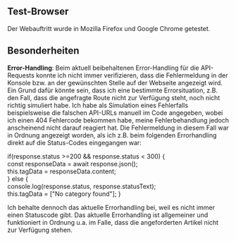 ## Test-Browser
Der Webauftritt wurde in Mozilla Firefox und Google Chrome getestet.

## Besonderheiten
**Error-Handling**: Beim aktuell beibehaltenen Error-Handling für die API-Requests konnte ich nicht immer verifizieren, dass die Fehlermeldung in der Konsole bzw. an der gewünschten Stelle auf der Webseite angezeigt wird. Ein Grund dafür könnte sein, dass ich eine bestimmte Errorsituation, z.B. den Fall, dass die angefragte Route nicht zur Verfügung steht, noch nicht richtig simuliert habe. Ich habe als Simulation eines Fehlerfalls beispielsweise die falschen API-URLs manuell im Code angegeben, wobei ich einen 404 Fehlercode bekommen habe, meine Fehlerbehandlung jedoch anscheinend nicht darauf reagiert hat. Die Fehlermeldung in diesem Fall war in Ordnung angezeigt worden, als ich z.B. beim folgenden Errorhandling direkt auf die Status-Codes eingegangen war:

if(response.status >=200 && response.status < 300) {  
    const responseData = await response.json();\
    this.tagData = responseData.content;\
} else {\
    console.log(response.status, response.statusText);\
    this.tagData = ["No category found"]; 
}

Ich behalte dennoch das aktuelle Errorhandling bei, weil es nicht immer einen Statuscode gibt. Das aktuelle Errorhandling ist allgemeiner und funktioniert in Ordnung u.a. im Falle, dass die angeforderten Artikel nicht zur Verfügung stehen. 

  

